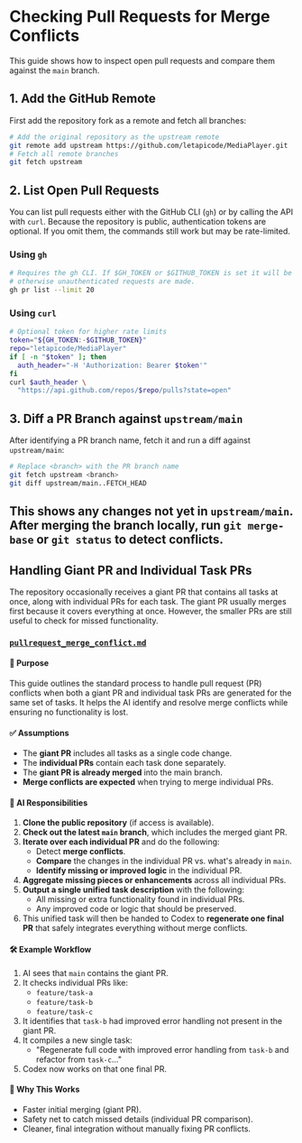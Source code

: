 # Checking Pull Requests for Merge Conflicts

This guide shows how to inspect open pull requests and compare them against the
`main` branch.

## 1. Add the GitHub Remote

First add the repository fork as a remote and fetch all branches:

```bash
# Add the original repository as the upstream remote
git remote add upstream https://github.com/letapicode/MediaPlayer.git
# Fetch all remote branches
git fetch upstream
```

## 2. List Open Pull Requests

You can list pull requests either with the GitHub CLI (`gh`) or by calling the
API with `curl`. Because the repository is public, authentication tokens are
optional. If you omit them, the commands still work but may be rate-limited.

### Using `gh`

```bash
# Requires the gh CLI. If $GH_TOKEN or $GITHUB_TOKEN is set it will be used,
# otherwise unauthenticated requests are made.
gh pr list --limit 20
```

### Using `curl`

```bash
# Optional token for higher rate limits
token="${GH_TOKEN:-$GITHUB_TOKEN}"
repo="letapicode/MediaPlayer"
if [ -n "$token" ]; then
  auth_header="-H 'Authorization: Bearer $token'"
fi
curl $auth_header \
  "https://api.github.com/repos/$repo/pulls?state=open"
```

## 3. Diff a PR Branch against `upstream/main`

After identifying a PR branch name, fetch it and run a diff against
`upstream/main`:

```bash
# Replace <branch> with the PR branch name
git fetch upstream <branch>
git diff upstream/main..FETCH_HEAD
```

This shows any changes not yet in `upstream/main`. After merging the branch
locally, run `git merge-base` or `git status` to detect conflicts.
---

## Handling Giant PR and Individual Task PRs

The repository occasionally receives a giant PR that contains all tasks at once, along with individual PRs for each task. The giant PR usually merges first because it covers everything at once. However, the smaller PRs are still useful to check for missed functionality.

### [`pullrequest_merge_conflict.md`](pullrequest_merge_conflict.md)

#### 📌 Purpose

This guide outlines the standard process to handle pull request (PR) conflicts when both a giant PR and individual task PRs are generated for the same set of tasks. It helps the AI identify and resolve merge conflicts while ensuring no functionality is lost.

#### ✅ Assumptions

* The **giant PR** includes all tasks as a single code change.
* The **individual PRs** contain each task done separately.
* The **giant PR is already merged** into the main branch.
* **Merge conflicts are expected** when trying to merge individual PRs.

#### 🧠 AI Responsibilities

1. **Clone the public repository** (if access is available).
2. **Check out the latest `main` branch**, which includes the merged giant PR.
3. **Iterate over each individual PR** and do the following:
   * Detect **merge conflicts**.
   * **Compare** the changes in the individual PR vs. what's already in `main`.
   * **Identify missing or improved logic** in the individual PR.
4. **Aggregate missing pieces or enhancements** across all individual PRs.
5. **Output a single unified task description** with the following:
   * All missing or extra functionality found in individual PRs.
   * Any improved code or logic that should be preserved.
6. This unified task will then be handed to Codex to **regenerate one final PR** that safely integrates everything without merge conflicts.

#### 🛠️ Example Workflow

1. AI sees that `main` contains the giant PR.
2. It checks individual PRs like:
   * `feature/task-a`
   * `feature/task-b`
   * `feature/task-c`
3. It identifies that `task-b` had improved error handling not present in the giant PR.
4. It compiles a new single task:
   * "Regenerate full code with improved error handling from `task-b` and refactor from `task-c`..."
5. Codex now works on that one final PR.

#### 🔁 Why This Works

* Faster initial merging (giant PR).
* Safety net to catch missed details (individual PR comparison).
* Cleaner, final integration without manually fixing PR conflicts.
